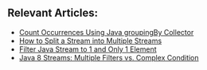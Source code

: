 ## Relevant Articles:

- [Count Occurrences Using Java groupingBy Collector](https://www.baeldung.com/java-groupingby-count)
- [How to Split a Stream into Multiple Streams](https://www.baeldung.com/java-split-stream)
- [Filter Java Stream to 1 and Only 1 Element](https://www.baeldung.com/java-filter-stream-unique-element)
- [Java 8 Streams: Multiple Filters vs. Complex Condition](https://www.baeldung.com/java-streams-multiple-filters-vs-condition)
